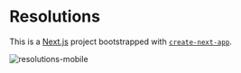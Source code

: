 # Resolutions

This is a [Next.js](https://nextjs.org/) project bootstrapped with [`create-next-app`](https://github.com/vercel/next.js/tree/canary/packages/create-next-app).

![resolutions-mobile](https://github.com/bryanjiang117/Resolutions/assets/66335098/5649f315-0d40-4302-b306-788a760fa79e)

